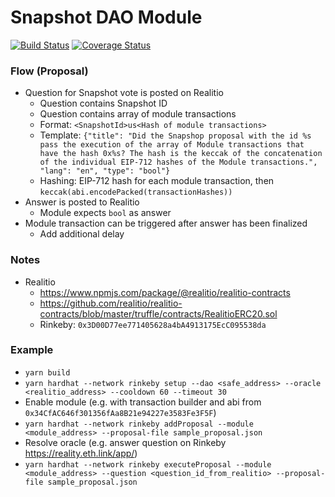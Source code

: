 # Snapshot DAO Module
[![Build Status](https://github.com/gnosis/dao-module/workflows/dao-module/badge.svg?branch=main)](https://github.com/gnosis/dao-module/actions)
[![Coverage Status](https://coveralls.io/repos/github/gnosis/dao-module/badge.svg?branch=main)](https://coveralls.io/github/gnosis/dao-module)

### Flow (Proposal)
- Question for Snapshot vote is posted on Realitio
  - Question contains Snapshot ID
  - Question contains array of module transactions
  - Format: `<SnapshotId>us<Hash of module transactions>`
  - Template: `{"title": "Did the Snapshop proposal with the id %s pass the execution of the array of Module transactions that have the hash 0x%s? The hash is the keccak of the concatenation of the individual EIP-712 hashes of the Module transactions.", "lang": "en", "type": "bool"}`
  - Hashing: EIP-712 hash for each module transaction, then `keccak(abi.encodePacked(transactionHashes))`
- Answer is posted to Realitio 
  - Module expects `bool` as answer
- Module transaction can be triggered after answer has been finalized
  - Add additional delay

### Notes

- Realitio
  - https://www.npmjs.com/package/@realitio/realitio-contracts
  - https://github.com/realitio/realitio-contracts/blob/master/truffle/contracts/RealitioERC20.sol
  - Rinkeby: `0x3D00D77ee771405628a4bA4913175EcC095538da`

### Example

- `yarn build`
- `yarn hardhat --network rinkeby setup --dao <safe_address> --oracle <realitio_address> --cooldown 60 --timeout 30`
- Enable module (e.g. with transaction builder and abi from `0x34CfAC646f301356fAa8B21e94227e3583Fe3F5F`)
- `yarn hardhat --network rinkeby addProposal --module <module_address> --proposal-file sample_proposal.json`
- Resolve oracle (e.g. answer question on Rinkeby https://reality.eth.link/app/)
- `yarn hardhat --network rinkeby executeProposal --module <module_address> --question <question_id_from_realitio> --proposal-file sample_proposal.json`